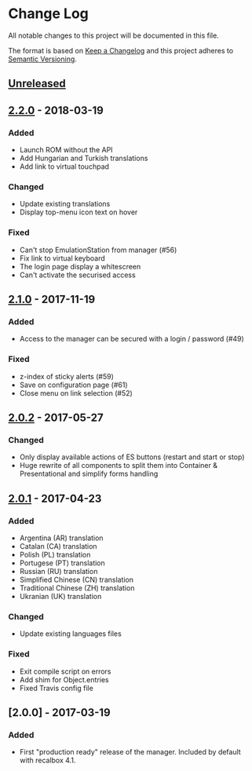 # Change Log
All notable changes to this project will be documented in this file.

The format is based on [Keep a Changelog](http://keepachangelog.com/)
and this project adheres to [Semantic Versioning](http://semver.org/).

## [Unreleased]

## [2.2.0] - 2018-03-19
### Added
- Launch ROM without the API
- Add Hungarian and Turkish translations
- Add link to virtual touchpad

### Changed
- Update existing translations
- Display top-menu icon text on hover

### Fixed
- Can't stop EmulationStation from manager (#56)
- Fix link to virtual keyboard
- The login page display a whitescreen
- Can't activate the securised access

## [2.1.0] - 2017-11-19
### Added
- Access to the manager can be secured with a login / password (#49)

### Fixed
- z-index of sticky alerts (#59)
- Save on configuration page (#61)
- Close menu on link selection (#52)

## [2.0.2] - 2017-05-27
### Changed
- Only display available actions of ES buttons (restart and start or stop)
- Huge rewrite of all components to split them into Container & Presentational and simplify forms handling

## [2.0.1] - 2017-04-23
### Added
- Argentina (AR) translation
- Catalan (CA) translation
- Polish (PL) translation
- Portugese (PT) translation
- Russian (RU) translation
- Simplified Chinese (CN) translation
- Traditional Chinese (ZH) translation
- Ukranian (UK) translation

### Changed
- Update existing languages files

### Fixed
- Exit compile script on errors
- Add shim for Object.entries
- Fixed Travis config file

## [2.0.0] - 2017-03-19
### Added
- First "production ready" release of the manager. Included by default with
recalbox 4.1.

[Unreleased]: https://github.com/DjLeChuck/recalbox-manager/compare/v2.2.0...HEAD
[2.2.0]: https://github.com/DjLeChuck/recalbox-manager/compare/v2.1.0...v2.2.0
[2.1.0]: https://github.com/DjLeChuck/recalbox-manager/compare/v2.0.2...v2.1.0
[2.0.2]: https://github.com/DjLeChuck/recalbox-manager/compare/v2.0.1...v2.0.2
[2.0.1]: https://github.com/DjLeChuck/recalbox-manager/compare/v2.0.0...v2.0.1
